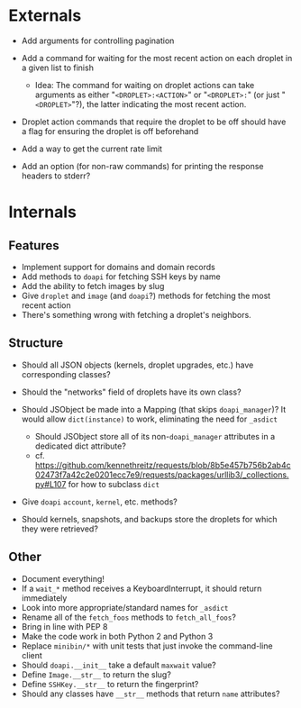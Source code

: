 # Externals

- Add arguments for controlling pagination

- Add a command for waiting for the most recent action on each droplet in a
  given list to finish
    - Idea: The command for waiting on droplet actions can take arguments as
      either "`<DROPLET>:<ACTION>`" or "`<DROPLET>:`" (or just "`<DROPLET>`"?),
      the latter indicating the most recent action.

- Droplet action commands that require the droplet to be off should have a flag
  for ensuring the droplet is off beforehand

- Add a way to get the current rate limit

- Add an option (for non-raw commands) for printing the response headers to
  stderr?

# Internals

## Features

- Implement support for domains and domain records
- Add methods to `doapi` for fetching SSH keys by name
- Add the ability to fetch images by slug
- Give `droplet` and `image` (and `doapi`?) methods for fetching the most
  recent action
- There's something wrong with fetching a droplet's neighbors.

## Structure

- Should all JSON objects (kernels, droplet upgrades, etc.) have corresponding
  classes?

- Should the "networks" field of droplets have its own class?

- Should JSObject be made into a Mapping (that skips `doapi_manager`)?  It
  would allow `dict(instance)` to work, eliminating the need for `_asdict`
    - Should JSObject store all of its non-`doapi_manager` attributes in a
      dedicated dict attribute?
    - cf. <https://github.com/kennethreitz/requests/blob/8b5e457b756b2ab4c02473f7a42c2e0201ecc7e9/requests/packages/urllib3/_collections.py#L107> for how to subclass `dict`

- Give `doapi` `account`, `kernel`, etc. methods?

- Should kernels, snapshots, and backups store the droplets for which they were
  retrieved?

## Other

- Document everything!
- If a `wait_*` method receives a KeyboardInterrupt, it should return
  immediately
- Look into more appropriate/standard names for `_asdict`
- Rename all of the `fetch_foos` methods to `fetch_all_foos`?
- Bring in line with PEP 8
- Make the code work in both Python 2 and Python 3
- Replace `minibin/*` with unit tests that just invoke the command-line client
- Should `doapi.__init__` take a default `maxwait` value?
- Define `Image.__str__` to return the slug?
- Define `SSHKey.__str__` to return the fingerprint?
- Should any classes have `__str__` methods that return `name` attributes?
